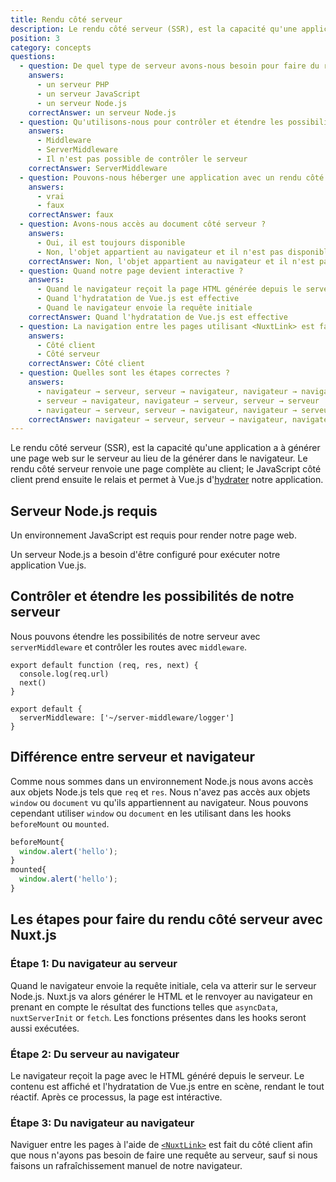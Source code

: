 ```yaml
---
title: Rendu côté serveur
description: Le rendu côté serveur (SSR), est la capacité qu'une application a à générer une page web sur le serveur au lieu de la générer dans le navigateur.
position: 3
category: concepts
questions:
  - question: De quel type de serveur avons-nous besoin pour faire du rendu côté serveur ?
    answers:
      - un serveur PHP
      - un serveur JavaScript
      - un serveur Node.js
    correctAnswer: un serveur Node.js
  - question: Qu'utilisons-nous pour contrôler et étendre les possibilités du serveur ?
    answers:
      - Middleware
      - ServerMiddleware
      - Il n'est pas possible de contrôler le serveur
    correctAnswer: ServerMiddleware
  - question: Pouvons-nous héberger une application avec un rendu côté serveur sur une plateforme d'hébergement serverless ?
    answers:
      - vrai
      - faux
    correctAnswer: faux
  - question: Avons-nous accès au document côté serveur ?
    answers:
      - Oui, il est toujours disponible
      - Non, l'objet appartient au navigateur et il n'est pas disponible sur le serveur
    correctAnswer: Non, l'objet appartient au navigateur et il n'est pas disponible sur le serveur
  - question: Quand notre page devient interactive ?
    answers:
      - Quand le navigateur reçoit la page HTML générée depuis le serveur
      - Quand l'hydratation de Vue.js est effective
      - Quand le navigateur envoie la requête initiale
    correctAnswer: Quand l'hydratation de Vue.js est effective
  - question: La navigation entre les pages utilisant <NuxtLink> est faite
    answers:
      - Côté client
      - Côté serveur
    correctAnswer: Côté client
  - question: Quelles sont les étapes correctes ?
    answers:
      - navigateur → serveur, serveur → navigateur, navigateur → navigateur
      - serveur → navigateur, navigateur → serveur, serveur → serveur
      - navigateur → serveur, serveur → navigateur, navigateur → serveur
    correctAnswer: navigateur → serveur, serveur → navigateur, navigateur → navigateur
---
```


Le rendu côté serveur (SSR), est la capacité qu'une application a à générer une page web sur le serveur au lieu de la générer dans le navigateur. Le rendu côté serveur renvoie une page complète au client; le JavaScript côté client prend ensuite le relais et permet à Vue.js d'[hydrater](https://ssr.vuejs.org/guide/hydration.html) notre application.

## Serveur Node.js requis

Un environnement JavaScript est requis pour render notre page web.

Un serveur Node.js a besoin d'être configuré pour exécuter notre application Vue.js.

## Contrôler et étendre les possibilités de notre serveur

Nous pouvons étendre les possibilités de notre serveur avec `serverMiddleware` et contrôler les routes avec `middleware`.

```js{}[server-middleware/logger.js]
export default function (req, res, next) {
  console.log(req.url)
  next()
}
```

```js{}[nuxt.config.js]
export default {
  serverMiddleware: ['~/server-middleware/logger']
}
```

<!--todo did not get what is written below, so I rather comment it out
en: If your server middleware consists of a list of functions mapped to paths:
fr: Si notre middleware de serveur est constitué d'une liste de fonctions correspondant à des chemins: -->

## Différence entre serveur et navigateur

Comme nous sommes dans un environnement Node.js nous avons accès aux objets Node.js tels que `req` et `res`. Nous n'avez pas accès aux objets `window` ou `document` vu qu'ils appartiennent au navigateur. Nous pouvons cependant utiliser `window` ou `document` en les utilisant dans les hooks `beforeMount` ou `mounted`.

```js
beforeMount{
  window.alert('hello');
}
mounted{
  window.alert('hello');
}
```

## Les étapes pour faire du rendu côté serveur avec Nuxt.js

### Étape 1: Du navigateur au serveur

Quand le navigateur envoie la requête initiale, cela va atterir sur le serveur Node.js. Nuxt.js va alors générer le HTML et le renvoyer au navigateur en prenant en compte le résultat des functions telles que `asyncData`, `nuxtServerInit` or `fetch`. Les fonctions présentes dans les hooks seront aussi exécutées.

### Étape 2: Du serveur au navigateur

Le navigateur reçoit la page avec le HTML généré depuis le serveur. Le contenu est affiché et l'hydratation de Vue.js entre en scène, rendant le tout réactif. Après ce processus, la page est intéractive.

### Étape 3: Du navigateur au navigateur

Naviguer entre les pages à l'aide de [`<NuxtLink>`](/guides/features/nuxt-components#the-nuxtlink-component) est fait du côté client afin que nous n'ayons pas besoin de faire une requête au serveur, sauf si nous faisons un rafraîchissement manuel de notre navigateur.

<quiz :questions="questions"></quiz>
